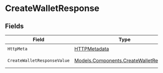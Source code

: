 # CreateWalletResponse


## Fields

| Field                                                                                     | Type                                                                                      | Required                                                                                  | Description                                                                               |
| ----------------------------------------------------------------------------------------- | ----------------------------------------------------------------------------------------- | ----------------------------------------------------------------------------------------- | ----------------------------------------------------------------------------------------- |
| `HttpMeta`                                                                                | [HTTPMetadata](../../Models/Components/HTTPMetadata.md)                                   | :heavy_check_mark:                                                                        | N/A                                                                                       |
| `CreateWalletResponseValue`                                                               | [Models.Components.CreateWalletResponse](../../Models/Components/CreateWalletResponse.md) | :heavy_minus_sign:                                                                        | Wallet created                                                                            |